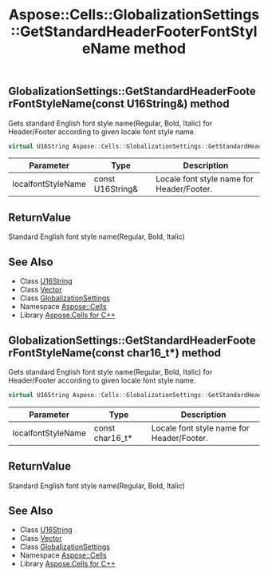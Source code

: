 ﻿---
title: Aspose::Cells::GlobalizationSettings::GetStandardHeaderFooterFontStyleName method
linktitle: GetStandardHeaderFooterFontStyleName
second_title: Aspose.Cells for C++ API Reference
description: 'Aspose::Cells::GlobalizationSettings::GetStandardHeaderFooterFontStyleName method. Gets standard English font style name(Regular, Bold, Italic) for Header/Footer according to given locale font style name in C++.'
type: docs
weight: 2700
url: /cpp/aspose.cells/globalizationsettings/getstandardheaderfooterfontstylename/
---
## GlobalizationSettings::GetStandardHeaderFooterFontStyleName(const U16String\&) method


Gets standard English font style name(Regular, Bold, Italic) for Header/Footer according to given locale font style name.

```cpp
virtual U16String Aspose::Cells::GlobalizationSettings::GetStandardHeaderFooterFontStyleName(const U16String &localfontStyleName)
```


| Parameter | Type | Description |
| --- | --- | --- |
| localfontStyleName | const U16String\& | Locale font style name for Header/Footer. |

## ReturnValue

Standard English font style name(Regular, Bold, Italic)

## See Also

* Class [U16String](../../u16string/)
* Class [Vector](../../vector/)
* Class [GlobalizationSettings](../)
* Namespace [Aspose::Cells](../../)
* Library [Aspose.Cells for C++](../../../)
## GlobalizationSettings::GetStandardHeaderFooterFontStyleName(const char16_t*) method


Gets standard English font style name(Regular, Bold, Italic) for Header/Footer according to given locale font style name.

```cpp
virtual U16String Aspose::Cells::GlobalizationSettings::GetStandardHeaderFooterFontStyleName(const char16_t *localfontStyleName)
```


| Parameter | Type | Description |
| --- | --- | --- |
| localfontStyleName | const char16_t* | Locale font style name for Header/Footer. |

## ReturnValue

Standard English font style name(Regular, Bold, Italic)

## See Also

* Class [U16String](../../u16string/)
* Class [Vector](../../vector/)
* Class [GlobalizationSettings](../)
* Namespace [Aspose::Cells](../../)
* Library [Aspose.Cells for C++](../../../)

